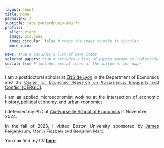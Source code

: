 ```yaml
---
layout: about
title: Home
permalink: /
subtitle: jade.ponsard@univ-amu.fr
profile:
  align: right
  image: pic.jpeg
  image_circular: false # crops the image to make it circular
  more_info:

news: true # includes a list of news items
selected_papers: true # includes a list of papers marked as "selected={true}"
social: true # includes social icons at the bottom of the page
---
```

<p align="justify"> I am a postdoctoral scholar at <a href="https://www.ens-lyon.fr/en/" target="_blank">ENS de Lyon</a> in the Department of Economics and the <a href=" https://www.cergic-lyon.fr/" target="_blank"> Center for Economic Research on Governance, Inequality and Conflict (CERGIC)</a>.
</p>

<p align="justify"> I am an applied microeconomist working at the intersection of economic history, political economy, and urban economics.</p>

I defended my PhD at <a href=" https://www.amse-aixmarseille.fr/en" target="_blank">Aix-Marseille School of Economics</a> in November 2024.

<p align="justify"> In the fall of 2023, I visited Boston University sponsored by <a href="https://jamesfeigenbaum.github.io/" target="_blank">James Feigenbaum</a>, <a href="https://sites.google.com/site/martinfiszbein/" target="_blank">Martin Fiszbein</a> and <a href="https://sites.google.com/view/bmarx/home" target="_blank">Benjamin Marx</a>.</p>

You can find my CV <a href="https://drive.google.com/file/d/1Ef83SCFkFGcju7SM3ti086sGU4PFf5qN/view?usp=drive_link" target="_blank">**here**</a>.


